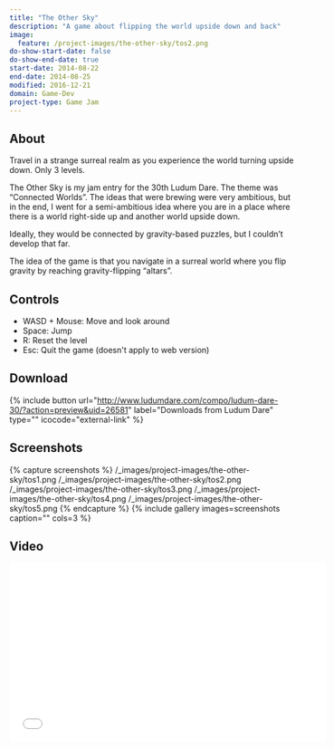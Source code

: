 ```yaml
---
title: "The Other Sky"
description: "A game about flipping the world upside down and back"
image:
  feature: /project-images/the-other-sky/tos2.png
do-show-start-date: false
do-show-end-date: true
start-date: 2014-08-22
end-date: 2014-08-25
modified: 2016-12-21
domain: Game-Dev
project-type: Game Jam
---
```


## About

Travel in a strange surreal realm as you experience the world turning upside down. Only 3 levels.

The Other Sky is my jam entry for the 30th Ludum Dare. The theme was “Connected Worlds”. The ideas that were brewing were very ambitious, but in the end, I went for a semi-ambitious idea where you are in a  place where there is a world right-side up and another world upside down.

Ideally, they would be connected by gravity-based puzzles, but I couldn’t develop that far.

The idea of the game is that you navigate in a surreal world where you flip gravity by reaching gravity-flipping “altars”.


## Controls

- WASD + Mouse: Move and look around
- Space: Jump
- R: Reset the level
- Esc: Quit the game (doesn't apply to web version)


## Download

{% include button url="http://www.ludumdare.com/compo/ludum-dare-30/?action=preview&uid=26581" label="Downloads from Ludum Dare" type="" icocode="external-link" %}


## Screenshots

{% capture screenshots %}
	/_images/project-images/the-other-sky/tos1.png
    /_images/project-images/the-other-sky/tos2.png
    /_images/project-images/the-other-sky/tos3.png
    /_images/project-images/the-other-sky/tos4.png
    /_images/project-images/the-other-sky/tos5.png
{% endcapture %}
{% include gallery images=screenshots caption="" cols=3 %}


## Video

<iframe width="560" height="315" src="//www.youtube.com/embed/8jW3InhnpQI" frameborder="0"></iframe>
